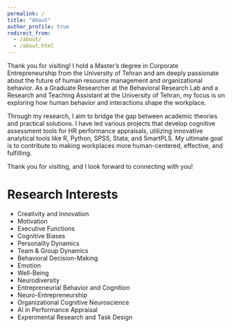 ```yaml
---
permalink: /
title: "About"
author_profile: true
redirect_from: 
  - /about/
  - /about.html
---
```

Thank you for visiting! I hold a Master’s degree in Corporate Entrepreneurship from the University of Tehran and am deeply passionate about the future of human resource management and organizational behavior. As a Graduate Researcher at the Behavioral Research Lab and a Research and Teaching Assistant at the University of Tehran, my focus is on exploring how human behavior and interactions shape the workplace.

Through my research, I aim to bridge the gap between academic theories and practical solutions. I have led various projects that develop cognitive assessment tools for HR performance appraisals, utilizing innovative analytical tools like R, Python, SPSS, Stata, and SmartPLS. My ultimate goal is to contribute to making workplaces more human-centered, effective, and fulfilling.

Thank you for visiting, and I look forward to connecting with you!

# Research Interests
- Creativity and Innovation
- Motivation
- Executive Functions
- Cognitive Biases
- Personality Dynamics
- Team & Group Dynamics
- Behavioral Decision-Making
- Emotion
- Well-Being
- Neurodiversity
- Entrepreneurial Behavior and Cognition
- Neuro-Entrepreneurship
- Organizational Cognitive Neuroscience
- AI in Performance Appraisal
- Experimental Research and Task Design
